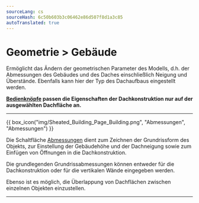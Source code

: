 ```yaml
---
sourceLang: cs
sourceHash: 6c50b603b3c06462e86d507f8d1a3c85
autoTranslated: true
---
```


# Geometrie &gt; Gebäude

<p>
  Ermöglicht das Ändern der geometrischen Parameter des Modells, d.h. der Abmessungen des Gebäudes und des Daches einschließlich Neigung und Überstände. 
  Ebenfalls kann hier der Typ des Dachaufbaus eingestellt werden.
</p>

<p>
  <b><u>Bedienknöpfe</u> passen die Eigenschaften der Dachkonstruktion nur auf der ausgewählten Dachfläche an.</b>
</p>

<hr class="main"> <!-- Vodorovná čára jako oddělovač sekce -->

{{ box_icon("img/Sheated_Building_Page_Building.png", "Abmessungen", "Abmessungen") }}

<p>
  Die Schaltfläche <u>Abmessungen</u> dient zum Zeichnen der Grundrissform des Objekts, zur Einstellung der Gebäudehöhe und der Dachneigung 
  sowie zum Einfügen von Öffnungen in die Dachkonstruktion.
</p>

<p>
  Die grundlegenden Grundrissabmessungen können entweder für die Dachkonstruktion oder für die vertikalen Wände eingegeben werden.
</p>

<p>
  Ebenso ist es möglich, die Überlappung von Dachflächen zwischen einzelnen Objekten einzustellen.
</p>

<hr class="main"> <!-- Vodorovná čára jako oddělovač sekce -->

<!--{{ box_icon("img/RoofSketchIcon64x64.png", "Dach", "Dach") }}

<p>
  Die Schaltfläche <u>Dach</u> ermöglicht das Einstellen des Dachaufbaus. 
  Der Typ der Dacheindeckung und die Abmessungen der sekundären Dachkonstruktion können über die Schaltfläche <u>Verkleidung</u> geändert werden.
</p>

<hr class="main"> <!-- Vodorovná čára jako oddělovač sekce -->

<!-- product: HiStruct Roofs -->